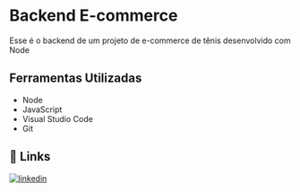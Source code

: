 
# Backend E-commerce

Esse é o backend de um projeto de e-commerce de tênis desenvolvido com Node

## Ferramentas Utilizadas

- Node
- JavaScript
- Visual Studio Code
- Git


## 🔗 Links

[![linkedin](https://img.shields.io/badge/linkedin-0A66C2?style=for-the-badge&logo=linkedin&logoColor=white)](https://www.linkedin.com/in/victor-gimenez-5b486a240/)


